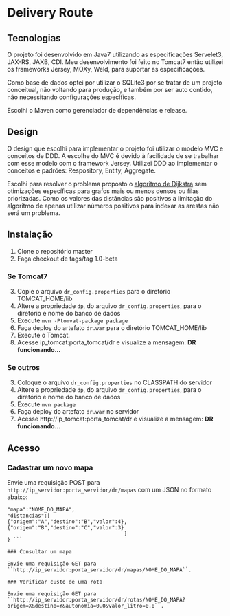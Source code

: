 # Delivery Route

## Tecnologias

O projeto foi desenvolvido em Java7 utilizando as especificações Servelet3, JAX-RS, JAXB, CDI. Meu desenvolvimento foi feito no Tomcat7 então utilizei os frameworks Jersey, MOXy, Weld, para suportar as especificações.

Como base de dados optei por utilizar o SQLite3 por se tratar de um projeto conceitual, não voltando para produção, e também por ser auto contido, não necessitando configurações específicas.

Escolhi o Maven como gerenciador de dependências e release.

## Design 

O design que escolhi para implementar o projeto foi utilizar o modelo MVC e conceitos de DDD. A escolhe do MVC é devido à facilidade de se trabalhar com esse modelo com o framework Jersey. Utilizei DDD ao implementar o conceitos e padrões: Respository, Entity, Aggregate.

Escolhi para resolver o problema proposto o [algoritmo de  Dijkstra](http://www.inf.ufsc.br/grafos/temas/custo-minimo/dijkstra.html) sem otimizações específicas para grafos mais ou menos densos ou filas priorizadas. 
Como os valores das distâncias são positivos a limitação do algoritmo de apenas utilizar números positivos para indexar as arestas não será um problema.

## Instalação

1. Clone o repositório master
2. Faça checkout de tags/tag 1.0-beta

### Se Tomcat7

3. Copie o arquivo ``dr_config.properties`` para o diretório TOMCAT_HOME/lib
4. Altere a propriedade ``dp``, do arquivo ``dr_config.properties``, para o diretório e nome do banco de dados
5. Execute ``mvn -Ptomvat-package package``
6. Faça deploy do artefato ``dr.war`` para o diretório TOMCAT_HOME/lib
7. Execute o Tomcat.
8. Acesse ip_tomcat:porta_tomcat/dr e visualize a mensagem: **DR funcionando...**

### Se outros

3. Coloque o arquivo ``dr_config.properties`` no CLASSPATH do servidor
4. Altere a propriedade ``dp``, do arquivo ``dr_config.properties``, para o diretório e nome do banco de dados
5. Execute ``mvn package``
6. Faça deploy do artefato ``dr.war`` no servidor
8. Acesse http://ip_tomcat:porta_tomcat/dr e visualize a mensagem: **DR funcionando...**

## Acesso

### Cadastrar um novo mapa

Envie uma requisição POST para ``http://ip_servidor:porta_servidor/dr/mapas`` com um JSON no formato abaixo:

```{
"mapa":"NOME_DO_MAPA",
"distancias":[
{"origem":"A","destino":"B","valor":4}, {"origem":"B","destino":"C","valor":3}
                                      ]
} ```

### Consultar um mapa

Envie uma requisição GET para ``http://ip_servidor:porta_servidor/dr/mapas/NOME_DO_MAPA``.

### Verificar custo de uma rota

Envie uma requisição GET para ``http://ip_servidor:porta_servidor/dr/rotas/NOME_DO_MAPA?origem=X&destino=Y&autonomia=0.0&valor_litro=0.0``.

